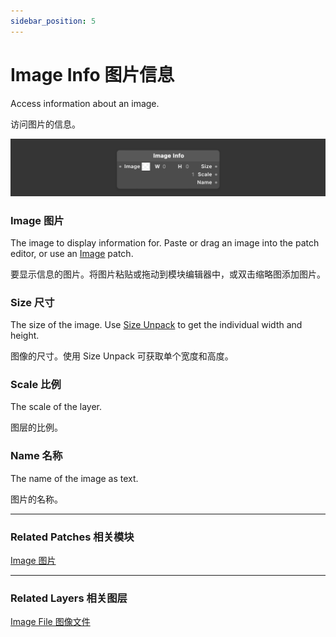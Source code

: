 ```yaml
---
sidebar_position: 5
---
```


# Image Info 图片信息

Access information about an image.

访问图片的信息。

![Image](./../../../static/img/docs/Utility/image-info.png)

### Image  图片

The image to display information for. Paste or drag an image into the patch editor, or use an [Image](./Image.md) patch.

要显示信息的图片。将图片粘贴或拖动到模块编辑器中，或双击缩略图添加图片。

### Size 尺寸

The size of the image. Use [Size Unpack](./Point%20Unpack.md) to get the individual width and height.

图像的尺寸。使用 Size Unpack 可获取单个宽度和高度。

### Scale 比例

The scale of the layer.

图层的比例。

### Name 名称

The name of the image as text.

图片的名称。

------

### Related Patches 相关模块

[Image 图片](./Image.md)

------

### Related Layers 相关图层

[Image File 图像文件](./../Layer/Image%20File.md)
